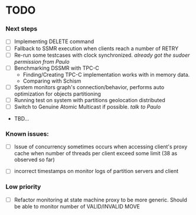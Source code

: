 # TODO

### Next steps

- [ ] Implementing DELETE command
- [ ] Fallback to SSMR execution when clients reach a number of RETRY	
- [ ] Re-run some testcases with clock synchronized. *already got the sudoer permission from Paulo*
- [ ] Benchmarking DSSMR with TPC-C
	+ Finding/Creating TPC-C implementation works with in memory data.
	+ Comparing with Schism
- [ ] System monitors graph's connection/behavior, performs auto optimization for objects partitioning
- [ ] Running test on system with partitions geolocation distributed 
- [ ] Switch to Genuine Atomic Multicast if possible. *talk to Paulo*
- TBD...


### Known issues:

- [ ] Issue of concurrency sometimes occurs when accessing client's proxy cache when number of threads per client exceed some limit (38 as observed so far)
- [ ] incorrect timestamps on monitor logs of partition servers and client


### Low priority

- [ ] Refactor monitoring at state machine proxy to be more generic. Should be able to monitor number of VALID/INVALID MOVE